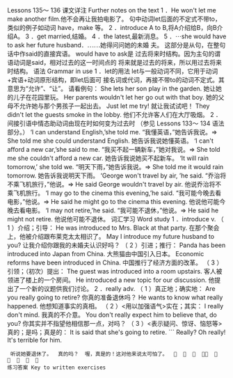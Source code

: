  Lessons 135～ 136 
课文详注 Further notes on the text 
1 ．He won't let me make another film.他不会再让我拍电影了。 
句中动词let后面的不定式不带to，类似的例子如动词 have，make 
等。 
2 ．introduce A to B,将A介绍给B，向B介绍A。 
3 ．get married,结婚。 
4 ．the latest,最新消息。 
5 ．⋯she would have to ask her future husband．⋯⋯她得问问她的未婚 
夫。 
这部分是从句，在整句话中作said的直接宾语。 would have to ask是 
过去将来时结构。因为主句的谓语动词是said，相对过去的这一时间点的 
将来就是过去的将来，所以用过去将来时结构。 
语法 Grammar in use 
1 ．let的用法 
let与一般动词不同，它用于动词+宾语+动词原形结构，即let后面可 
接名词或代词，再接不带to的动词不定式。其意思为“允许”、“让”。 
请看例句： 
She lets her son play in the garden. 
她让她的儿子在花园里玩。 
Her parents wouldn't let her go out with that boy. 
她的父母不允许她与那个男孩子一起出去。 
Just let me try! 
就让我试试吧！ 
They didn't let the guests smoke in the lobby. 
他们不允许客人们在大厅吸烟。 
2 ．间接引语中情态助动词由现在时如何变为过去时 
（参见 Lessons 133～ 134 语法部分。） 
‘I can understand English,’she told me. 
“我懂英语，”她告诉我说。⇒ 
She told me she could understand English. 
她告诉我说她懂英语。 
‘I can't afford a new car,’she said to me. 
“我买不起一辆新车，”她对我说。⇒ 
She told me she couldn't afford a new car. 
她告诉我说她买不起新车。 
‘It will rain tomorrow,’ she told we. 
“明天下雨，”她告诉我说。⇒ 
She told me it would rain tomorrow. 
她告诉我说明天下雨。 
‘George won't travel by air, ’he said. 
“乔治将不乘飞机旅行，”他说。⇒ 
He said George wouldn't travel by air. 
他说乔治将不乘飞机旅行。 
‘I may go to the cinema this evening,’he said. 
“我可能今晚去看电影，”他说。⇒ 
He said he might go to the cinema this evening. 
他说他可能今晚去看电影。 
‘I may not retire,’he said. 
“我可能不退休，”他说。⇒ 
He said he might not retire. 
他说他可能不退休。 
词汇学习 Word study 
1 ．introduce v. 
（ 1 ）介绍；引导： 
He was introduced to Mrs. Black at that party. 
在那个聚会上，他被介绍跟布莱克太太相识了。 
May I introduce my future husband to you? 
让我介绍你跟我的未婚夫认识好吗？ 
（ 2 ）引进；推行： 
Panda has been introduced into Japan from China. 
大熊猫由中国引入日本。 
Economic reforms have been introduced in China. 
中国推行了经济方面的改革。 
（ 3 ）引领；（初次）提出： 
The guest was introduced into a room upstairs. 
客人被领进了楼上的一个房间。 
He introduced a new topic for our discussion. 
他提出了一个新的议题供我们讨论。 
2 ．really adv. 
（ 1 ）真正地；确实地： 
Are you really going to retire? 
你真的准备退休吗？ 
He wants to know what really happened. 
他想知道事实的真相。 
（ 2 ）<用以加强语气>实在；其实： 
I really don't mind. 
我真的不介意。 
You don't really expect him to believe that, do you? 
你其实并不指望他相信那一点，对吗？ 
（ 3 ）<表示疑问、惊讶、恼怒等>真的；是吗；真是的： 
It is said that she's going to retire. ``` 
Really? 
Oh really! It's terrible for him. 
``` 
 听说她要退休了。  真的吗？  喔，真是的！这对他来说太可怕了。                   
练习答案 Key to written exercises 